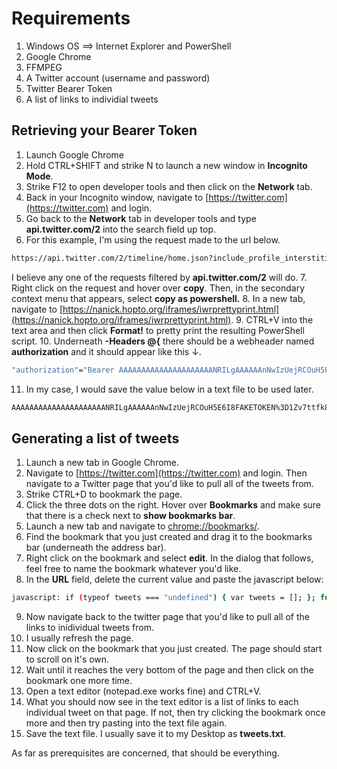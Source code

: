 # Requirements

1.  Windows OS ==> Internet Explorer and PowerShell
2.  Google Chrome
3.  FFMPEG
4.  A Twitter account (username and password)
5.  Twitter Bearer Token
6.  A list of links to individial tweets

## Retrieving your Bearer Token

1.  Launch Google Chrome
2.  Hold CTRL+SHIFT and strike N to launch a new window in **Incognito Mode**.
3.  Strike F12 to open developer tools and then click on the **Network** tab.
4.  Back in your Incognito window, navigate to [https://twitter.com](https://twitter.com) and login.
5.  Go back to the **Network** tab in developer tools and type **api.twitter.com/2** into the search field up top.
6.  For this example, I'm using the request made to the url below.

```sh
https://api.twitter.com/2/timeline/home.json?include_profile_interstitial_type=1&include_blocking=1&include_blocked_by=1&include_followed_by=1&include_want_retweets=1&include_mute_edge=1&include_can_dm=1&include_can_media_tag=1&skip_status=1&cards_platform=Web-12&include_cards=1&include_composer_source=true&include_ext_alt_text=true&include_reply_count=1&tweet_mode=extended&include_entities=true&include_user_entities=true&include_ext_media_color=true&include_ext_media_availability=true&send_error_codes=true&simple_quoted_tweets=true&earned=1&count=20&lca=true&ext=mediaStats%2CcameraMoment
```
   I believe any one of the requests filtered by **api.twitter.com/2** will do.
7.  Right click on the request and hover over **copy**. Then, in the secondary context menu that appears, select **copy as powershell.**
8.  In a new tab, navigate to [https://nanick.hopto.org/iframes/iwrprettyprint.html](https://nanick.hopto.org/iframes/iwrprettyprint.html).
9.  CTRL+V into the text area and then click **Format!** to pretty print the resulting PowerShell script.
10.  Underneath **-Headers @{** there should be a webheader named **authorization** and it should appear like this ↓.  
```sh
"authorization"="Bearer AAAAAAAAAAAAAAAAAAAAANRILgAAAAAAnNwIzUejRCOuH5E6I8FAKETOKEN%3D1Zv7ttfk8LF81IUq16cHjhLTvJu4FA33AGWWjCpTnA";
```
11.  In my case, I would save the value below in a text file to be used later.
```sh
AAAAAAAAAAAAAAAAAAAAANRILgAAAAAAnNwIzUejRCOuH5E6I8FAKETOKEN%3D1Zv7ttfk8LF81IUq16cHjhLTvJu4FA33AGWWjCpTnA
```

## Generating a list of tweets

1.  Launch a new tab in Google Chrome.
2.  Navigate to [https://twitter.com](https://twitter.com) and login. Then navigate to a Twitter page that you'd like to pull all of the tweets from.
3.  Strike CTRL+D to bookmark the page.
4.  Click the three dots on the right. Hover over **Bookmarks** and make sure that there is a check next to **show bookmarks bar**.
5.  Launch a new tab and navigate to [chrome://bookmarks/](chrome://bookmarks/).
6.  Find the bookmark that you just created and drag it to the bookmarks bar (underneath the address bar).
7.  Right click on the bookmark and select **edit**. In the dialog that follows, feel free to name the bookmark whatever you'd like.
8.  In the **URL** field, delete the current value and paste the javascript below:  

```sh
javascript: if (typeof tweets === "undefined") { var tweets = []; }; function scrollit() { var z = document.body.getElementsByTagName("A"); for(var i = 0; i < z.length; i++){ var current = z[i]; if(current.classList.length == 13){ tweets.push(current.href); } } document.scrollingElement.scrollBy(0, 500); }; if (!document.onscroll) { document.onscroll = function () { setTimeout(function(){ scrollit();},500); } }; scrollit(); if ((document.scrollingElement.scrollHeight - 2000) < document.scrollingElement.scrollTop) { document.onscroll = ''; uniq = [...new Set(tweets)]; var list = uniq.join(',').replace(/,/g, "\n"); var ta = document.createElement("textarea"); ta.id = "neek"; ta.value = list; document.body.appendChild(ta); var t = document.getElementById("neek"); t.select(); document.execCommand("copy");};
```
9.  Now navigate back to the twitter page that you'd like to pull all of the links to inidividual tweets from.
10.  I usually refresh the page.
11.  Now click on the bookmark that you just created. The page should start to scroll on it's own.
12.  Wait until it reaches the very bottom of the page and then click on the bookmark one more time.
13.  Open a text editor (notepad.exe works fine) and CTRL+V.
14.  What you should now see in the text editor is a list of links to each individual tweet on that page. If not, then try clicking the bookmark once more and then try pasting into the text file again.
15.  Save the text file. I usually save it to my Desktop as **tweets.txt**.

As far as prerequisites are concerned, that should be everything.
